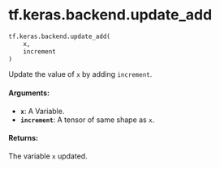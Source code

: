 <div itemscope itemtype="http://developers.google.com/ReferenceObject">
<meta itemprop="name" content="tf.keras.backend.update_add" />
<meta itemprop="path" content="Stable" />
</div>

# tf.keras.backend.update_add

``` python
tf.keras.backend.update_add(
    x,
    increment
)
```

Update the value of `x` by adding `increment`.

#### Arguments:

* <b>`x`</b>: A Variable.
* <b>`increment`</b>: A tensor of same shape as `x`.


#### Returns:

The variable `x` updated.